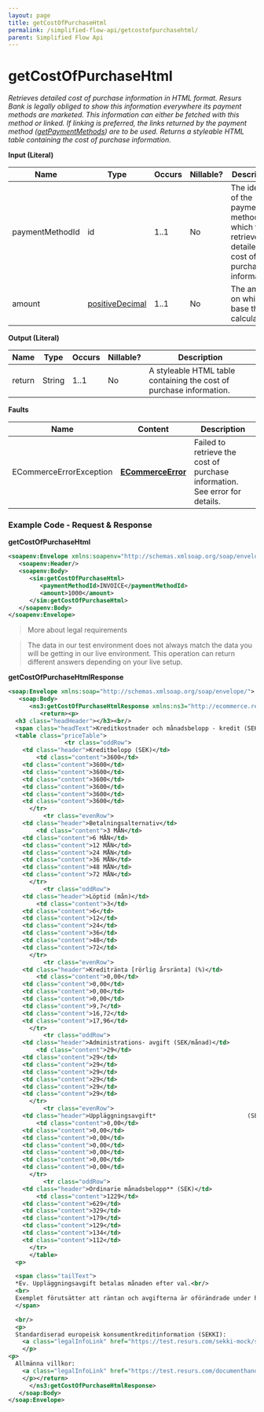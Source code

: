 ```yaml
---
layout: page
title: getCostOfPurchaseHtml
permalink: /simplified-flow-api/getcostofpurchasehtml/
parent: Simplified Flow Api
---
```



# getCostOfPurchaseHtml 
*Retrieves detailed cost of purchase information in HTML format. Resurs
Bank is legally obliged to show this information everywhere its payment
methods are marketed. This information can either be fetched with this
method or linked. If linking is preferred, the links returned by the
payment method ([getPaymentMethods](/simplified-flow-api/getpaymentmethods/)) are to be used.
Returns a styleable HTML table containing the cost of purchase
information.*

**Input (Literal)**  

| Name            | Type                               | Occurs | Nillable? | Description                                                                                         |
|-----------------|------------------------------------|--------|-----------|-----------------------------------------------------------------------------------------------------|
| paymentMethodId | id                                 | 1..1   | No        | The identity of the payment method for which to retrieve the detailed cost of purchase information. |
| amount          | [positiveDecimal](/development/api-types/simple-types/) | 1..1   | No        | The amount on which to base the calculations.                                                       |

**Output (Literal)**

| Name   | Type   | Occurs | Nillable? | Description                                                         |
|--------|--------|--------|-----------|---------------------------------------------------------------------|
| return | String | 1..1   | No        | A styleable HTML table containing the cost of purchase information. |

**Faults**

| Name                    | Content                              | Description                                                                 |
|-------------------------|--------------------------------------|-----------------------------------------------------------------------------|
| ECommerceErrorException | **[ECommerceError](/development/api-types/ecommerceerror/)** | Failed to retrieve the cost of purchase information. See error for details. |

### Example Code - Request & Response
**getCostOfPurchaseHtml**
```xml
<soapenv:Envelope xmlns:soapenv="http://schemas.xmlsoap.org/soap/envelope/" xmlns:sim="http://ecommerce.resurs.com/v4/msg/simplifiedshopflow">
   <soapenv:Header/>
   <soapenv:Body>
      <sim:getCostOfPurchaseHtml>
         <paymentMethodId>INVOICE</paymentMethodId>
         <amount>1000</amount>
      </sim:getCostOfPurchaseHtml>
   </soapenv:Body>
</soapenv:Envelope>
```
> More about legal requirements

> The data in our test environment does not always match the data you
> will be getting in our live environment. This operation can return
> different answers depending on your live setup.

**getCostOfPurchaseHtmlResponse**
```xml
<soap:Envelope xmlns:soap="http://schemas.xmlsoap.org/soap/envelope/">
   <soap:Body>
      <ns3:getCostOfPurchaseHtmlResponse xmlns:ns3="http://ecommerce.resurs.com/v4/msg/simplifiedshopflow" xmlns:ns2="http://ecommerce.resurs.com/v4/msg/exception">
         <return><p>
  <h3 class="headHeader"></h3><br/>
  <span class="headText">Kreditkostnader och månadsbelopp - kredit (SEK): 3600.00<br/></span>
  <table class="priceTable">
                <tr class="oddRow">
    <td class="header">Kreditbelopp (SEK)</td>
        <td class="content">3600</td>
    <td class="content">3600</td>
    <td class="content">3600</td>
    <td class="content">3600</td>
    <td class="content">3600</td>
    <td class="content">3600</td>
    <td class="content">3600</td>
      </tr>
          <tr class="evenRow">
    <td class="header">Betalningsalternativ</td>
        <td class="content">3 MÅN</td>
    <td class="content">6 MÅN</td>
    <td class="content">12 MÅN</td>
    <td class="content">24 MÅN</td>
    <td class="content">36 MÅN</td>
    <td class="content">48 MÅN</td>
    <td class="content">72 MÅN</td>
      </tr>
          <tr class="oddRow">
    <td class="header">Löptid (mån)</td>
        <td class="content">3</td>
    <td class="content">6</td>
    <td class="content">12</td>
    <td class="content">24</td>
    <td class="content">36</td>
    <td class="content">48</td>
    <td class="content">72</td>
      </tr>
          <tr class="evenRow">
    <td class="header">Kreditränta [rörlig årsränta] (%)</td>
        <td class="content">0,00</td>
    <td class="content">0,00</td>
    <td class="content">0,00</td>
    <td class="content">0,00</td>
    <td class="content">9,7</td>
    <td class="content">16,72</td>
    <td class="content">17,96</td>
      </tr>
          <tr class="oddRow">
    <td class="header">Administrations- avgift (SEK/månad)</td>
        <td class="content">29</td>
    <td class="content">29</td>
    <td class="content">29</td>
    <td class="content">29</td>
    <td class="content">29</td>
    <td class="content">29</td>
    <td class="content">29</td>
      </tr>
          <tr class="evenRow">
    <td class="header">Uppläggningsavgift*                          (SEK)</td>
        <td class="content">0,00</td>
    <td class="content">0,00</td>
    <td class="content">0,00</td>
    <td class="content">0,00</td>
    <td class="content">0,00</td>
    <td class="content">0,00</td>
    <td class="content">0,00</td>
      </tr>
          <tr class="oddRow">
    <td class="header">Ordinarie månadsbelopp** (SEK)</td>
        <td class="content">1229</td>
    <td class="content">629</td>
    <td class="content">329</td>
    <td class="content">179</td>
    <td class="content">129</td>
    <td class="content">134</td>
    <td class="content">112</td>
      </tr>
      </table>
  <p>

  <span class="tailText">
  *Ev. Uppläggningsavgift betalas månaden efter val.<br/>
  <br>
  Exemplet förutsätter att räntan och avgifterna är oförändrade under hela kreditperioden. Andra sätt att utnyttja krediten kan leda till såväl en högre som lägre effektiv ränta. Den effektiva räntan är beräknad i enlighet med Konsumentverkets riktlinjer.<br>Enligt kontovillkoren kan det finnas krav på lägsta inbetalningsbelopp, vilket kan medföra högre månadsbelopp än vad som annars skulle blivit fallet. I sådana fall förkortas i stället återbetalningstiden. RB kreditprövar ansökan enlig lag. Vid inhämtande av uppgifter från extern databas erhålles kopia av lämnade uppgifter från kreditupplysningsföretaget. RB förbehåller sig fri prövningsrätt.
  </span>

  <br/>
  <p>
  Standardiserad europeisk konsumentkreditinformation (SEKKI):
    <a class="legalInfoLink" href="https://test.resurs.com/sekki-mock/sekki?bankProductId=LG686069&chainId=107&countryCode=SE&language=sv&storeId=107&amount=3600" target="_blank">Svenska (öppnas i nytt fönster)</a>
    </p>
<p>
  Allmänna villkor:
    <a class="legalInfoLink" href="https://test.resurs.com/documenthandler/Dokument.pdf?customerType=natural&docType=commonTerms&land=SE&language=sv" target="_blank">Svenska (öppnas i nytt fönster)</a>
    </p></return>
      </ns3:getCostOfPurchaseHtmlResponse>
   </soap:Body>
</soap:Envelope>
```

